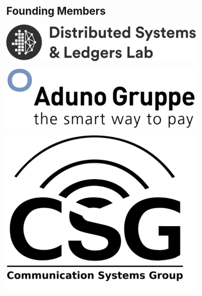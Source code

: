 # Founding Members

<div class="grid-4 img-gray">

[![Distributed Systems and Ledgers Lab](dsl.svg "Distributed Systems and Ledgers Lab")](https://dsl.hsr.ch)

[![Aduno Gruppe](aduno.svg "Aduno Gruppe")](https://www.aduno-gruppe.ch/en/)

[![Communication Systems Group](csg.svg "Communication Systems Group")](https://www.csg.uzh.ch/csg/en/)

</div>